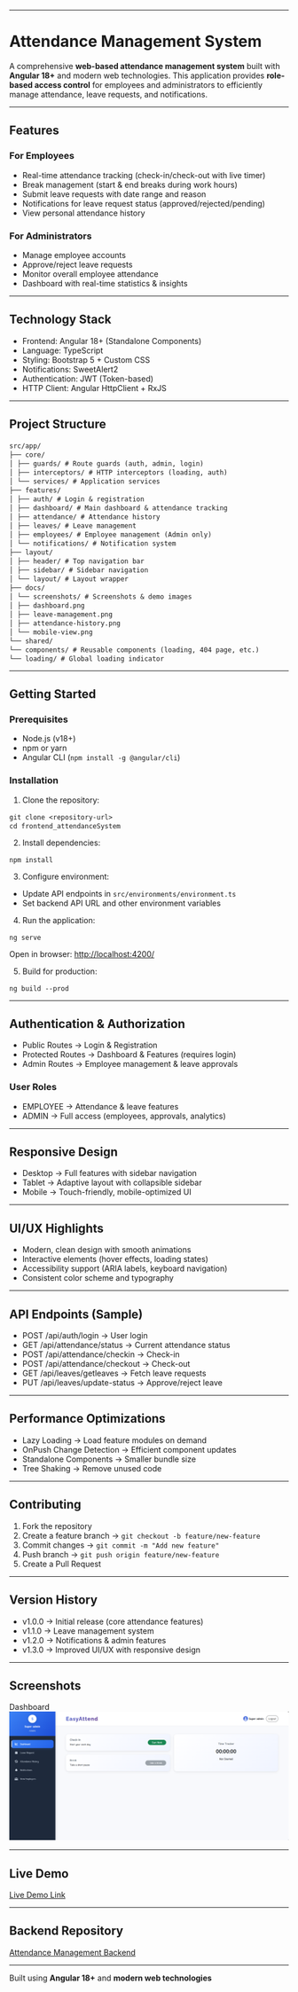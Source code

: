 
---

# Attendance Management System

A comprehensive **web-based attendance management system** built with **Angular 18+** and modern web technologies. This application provides **role-based access control** for employees and administrators to efficiently manage attendance, leave requests, and notifications.

---

## Features

### For Employees

* Real-time attendance tracking (check-in/check-out with live timer)
* Break management (start & end breaks during work hours)
* Submit leave requests with date range and reason
* Notifications for leave request status (approved/rejected/pending)
* View personal attendance history

### For Administrators

* Manage employee accounts
* Approve/reject leave requests
* Monitor overall employee attendance
* Dashboard with real-time statistics & insights

---

## Technology Stack

* Frontend: Angular 18+ (Standalone Components)
* Language: TypeScript
* Styling: Bootstrap 5 + Custom CSS
* Notifications: SweetAlert2
* Authentication: JWT (Token-based)
* HTTP Client: Angular HttpClient + RxJS

---

## Project Structure

```
src/app/
├── core/
│ ├── guards/ # Route guards (auth, admin, login)
│ ├── interceptors/ # HTTP interceptors (loading, auth)
│ └── services/ # Application services
├── features/
│ ├── auth/ # Login & registration
│ ├── dashboard/ # Main dashboard & attendance tracking
│ ├── attendance/ # Attendance history
│ ├── leaves/ # Leave management
│ ├── employees/ # Employee management (Admin only)
│ └── notifications/ # Notification system
├── layout/
│ ├── header/ # Top navigation bar
│ ├── sidebar/ # Sidebar navigation
│ └── layout/ # Layout wrapper
├── docs/
│ └── screenshots/ # Screenshots & demo images
│ ├── dashboard.png
│ ├── leave-management.png
│ ├── attendance-history.png
│ └── mobile-view.png
└── shared/
└── components/ # Reusable components (loading, 404 page, etc.)
└── loading/ # Global loading indicator
```

---

## Getting Started

### Prerequisites

* Node.js (v18+)
* npm or yarn
* Angular CLI (`npm install -g @angular/cli`)

### Installation

1. Clone the repository:

```
git clone <repository-url>
cd frontend_attendanceSystem
```

2. Install dependencies:

```
npm install
```

3. Configure environment:

* Update API endpoints in `src/environments/environment.ts`
* Set backend API URL and other environment variables

4. Run the application:

```
ng serve
```

Open in browser: [http://localhost:4200/](http://localhost:4200/)

5. Build for production:

```
ng build --prod
```

---

## Authentication & Authorization

* Public Routes → Login & Registration
* Protected Routes → Dashboard & Features (requires login)
* Admin Routes → Employee management & leave approvals

### User Roles

* EMPLOYEE → Attendance & leave features
* ADMIN → Full access (employees, approvals, analytics)

---

## Responsive Design

* Desktop → Full features with sidebar navigation
* Tablet → Adaptive layout with collapsible sidebar
* Mobile → Touch-friendly, mobile-optimized UI

---

## UI/UX Highlights

* Modern, clean design with smooth animations
* Interactive elements (hover effects, loading states)
* Accessibility support (ARIA labels, keyboard navigation)
* Consistent color scheme and typography

---

## API Endpoints (Sample)

* POST /api/auth/login → User login
* GET /api/attendance/status → Current attendance status
* POST /api/attendance/checkin → Check-in
* POST /api/attendance/checkout → Check-out
* GET /api/leaves/getleaves → Fetch leave requests
* PUT /api/leaves/update-status → Approve/reject leave

---

## Performance Optimizations

* Lazy Loading → Load feature modules on demand
* OnPush Change Detection → Efficient component updates
* Standalone Components → Smaller bundle size
* Tree Shaking → Remove unused code

---

## Contributing

1. Fork the repository
2. Create a feature branch → `git checkout -b feature/new-feature`
3. Commit changes → `git commit -m "Add new feature"`
4. Push branch → `git push origin feature/new-feature`
5. Create a Pull Request

---

## Version History

* v1.0.0 → Initial release (core attendance features)
* v1.1.0 → Leave management system
* v1.2.0 → Notifications & admin features
* v1.3.0 → Improved UI/UX with responsive design

---

## Screenshots

Dashboard
![Dashboard Screenshot](docs/dashboard.png)

---

## Live Demo

[Live Demo Link](https://attendance-system-frontend-p8s5.vercel.app/)

---

## Backend Repository

[Attendance Management Backend](https://github.com/harikrishnan2193/attendanceSystem_backend)

---

Built using **Angular 18+** and **modern web technologies**